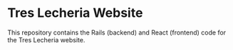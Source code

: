 # Tres Lecheria Website

This repository contains the Rails (backend) and React (frontend) code for the Tres Lecheria website. 
